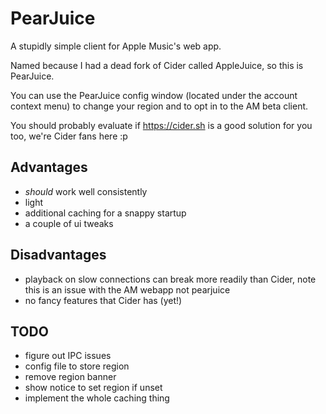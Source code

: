 # PearJuice

A stupidly simple client for Apple Music's web app.

Named because I had a dead fork of Cider called AppleJuice, so this is PearJuice.

You can use the PearJuice config window (located under the account context menu) to change your region
and to opt in to the AM beta client.

You should probably evaluate if https://cider.sh is a good solution for you too,
we're Cider fans here :p

## Advantages
 - *should* work well consistently
 - light
 - additional caching for a snappy startup
 - a couple of ui tweaks

## Disadvantages
 - playback on slow connections can break more readily than Cider, note this is an issue with the AM webapp not pearjuice
 - no fancy features that Cider has (yet!)

## TODO
 - figure out IPC issues
 - config file to store region
 - remove region banner
 - show notice to set region if unset
 - implement the whole caching thing